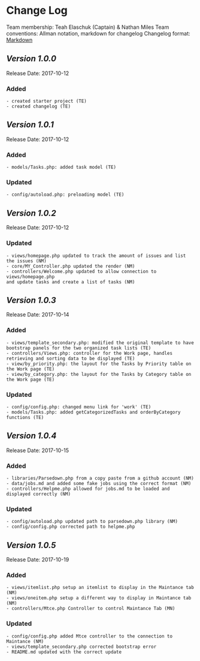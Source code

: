 # Change Log

Team membership:  Teah Elaschuk (Captain) &  Nathan Miles 
Team conventions: Allman notation, markdown for changelog
Changelog format: [Markdown](https://github.com/adam-p/markdown-here/wiki/Markdown-Cheatsheet)

## *Version 1.0.0*
Release Date: 2017-10-12

### Added
	- created starter project (TE)
	- created changelog (TE)

## *Version 1.0.1*
Release Date: 2017-10-12

### Added
    - models/Tasks.php: added task model (TE)
### Updated 
    - config/autoload.php: preloading model (TE)
    
## *Version 1.0.2*
Release Date: 2017-10-12
    
### Updated 
    - views/homepage.php updated to track the amount of issues and list the issues (NM)
    - core/MY_Controller.php updated the render (NM)
    - controllers/Welcome.php updated to allow connection to views/homepage.php 
    and update tasks and create a list of tasks (NM)

## *Version 1.0.3*
Release Date: 2017-10-14

### Added
    - views/template_secondary.php: modified the original template to have bootstrap panels for the two organized task lists (TE)
    - controllers/Views.php: controller for the Work page, handles retrieving and sorting data to be displayed (TE)
    - view/by_priority.php: the layout for the Tasks by Priority table on the Work page (TE)
    - view/by_category.php: the layout for the Tasks by Category table on the Work page (TE)
    
### Updated 
    - config/config.php: changed menu link for 'work' (TE)
    - models/Tasks.php: added getCategorizedTasks and orderByCategory functions (TE)
 
## *Version 1.0.4*
Release Date: 2017-10-15

### Added
    - libraries/Parsedown.php from a copy paste from a github account (NM)
    - data/jobs.md and added some fake jobs using the correct format (NM)
    - controllers/Helpme.php allowed for jobs.md to be loaded and displayed correctly (NM)
### Updated 
    - config/autoload.php updated path to parsedown.php library (NM)
    - config/config.php corrected path to helpme.php
    
## *Version 1.0.5*
Release Date: 2017-10-19

### Added
    - views/itemlist.php setup an itemlist to display in the Maintance tab (NM)
    - views/oneitem.php setup a different way to display in Maintance tab (NM)
    - controllers/Mtce.php Controller to control Maintance Tab (MN)
### Updated 
    - config/config.php added Mtce controller to the connection to Maintance (NM)
    - views/template_secondary.php corrected bootstrap error
    - README.md updated with the correct update
    